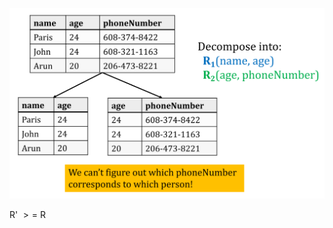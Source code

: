 

![picture 1](images/cf2903f7d3514cfbb98b2d0a7d8d014e1d26b76155b6f9b175409d88d18b820e.png)  

R' $>=$ R 